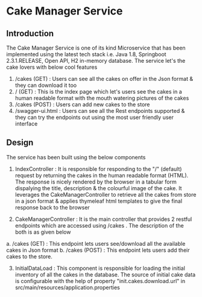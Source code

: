 # Cake Manager Service
Introduction
-------------
The Cake Manager Service is one of its kind Microservice that has been implemented using the 
latest tech stack i.e. Java 1.8, Springboot 2.3.1.RELEASE, Open API, H2 in-memory database. The
service let's the cake lovers with below cool features 

1. /cakes (GET) : Users can see all the cakes on offer in the Json format & they can download it too
2. / (GET)      : This is the index page which let's users see the cakes in a human readable format with the 
mouth watering pictures of the cakes 
3. /cakes (POST) : Users can add new cakes to the store
4. /swagger-ui.html : Users can see all the Rest endpoints supported & they can try the endpoints out using the 
most user friendly user interface


Design
------

The service has been built using the below components

1. IndexController : It is responsible for responding to the "/" (default) request by returning the cakes in the 
human readable format (HTML). The response is nicely rendered by the browser in a tabular form dispalying the 
title, description & the colourful image of the cake. It leverages the CakeManagerController to retrieve all
the cakes from store in a json format & applies thymeleaf html templates to give the final response back to the 
browser

2. CakeManagerController : It is the main controller that provides 2 restful endpoints which are accessed 
using /cakes . The description of the both is as given below

a. /cakes (GET)     : This endpoint lets users see/download all the available cakes in Json format
b. /cakes (POST)    : This endpoint lets users add their cakes to the store.

3. InitialDataLoad : This component is responsible for loading the initial inventory of all the cakes 
in the database. The source of initial cake data is configurable with the help of property "init.cakes.download.url" 
in src/main/resources/application.properties






